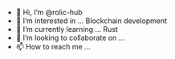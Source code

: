 - 👋 Hi, I’m @rolic-hub
- 👀 I’m interested in ... Blockchain development
- 🌱 I’m currently learning ... Rust
- 💞️ I’m looking to collaborate on ... 
- 📫 How to reach me ... 

<!---
rolic-hub/rolic-hub is a ✨ special ✨ repository because its `README.md` (this file) appears on your GitHub profile.
You can click the Preview link to take a look at your changes.
--->
